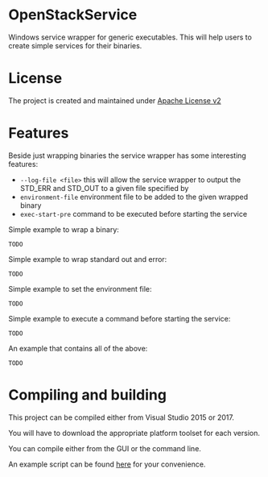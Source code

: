 # OpenStackService
Windows service wrapper for generic executables. This will help users to create simple services for their binaries.

# License
The project is created and maintained under [Apache License v2](LICENSE)

# Features
Beside just wrapping binaries the service wrapper has some interesting features:
- `--log-file <file>` this will allow the service wrapper to output the STD_ERR and STD_OUT to a given file specified by <file>
- `environment-file` environment file to be added to the given wrapped binary
- `exec-start-pre` command to be executed before starting the service

Simple example to wrap a binary:

`TODO`

Simple example to wrap standard out and error:

`TODO`

Simple example to set the environment file:

`TODO`

Simple example to execute a command before starting the service:

`TODO`

An example that contains all of the above:

`TODO`

# Compiling and building
This project can be compiled either from Visual Studio 2015 or 2017.

You will have to download the appropriate platform toolset for each version.

You can compile either from the GUI or the command line.

An example script can be found [here](scripts/Build.ps1) for your convenience.
